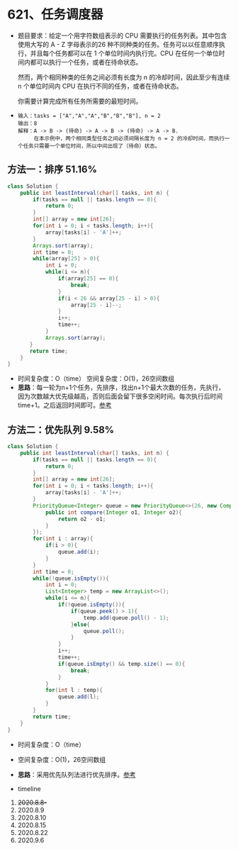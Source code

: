 # 621、任务调度器

- 题目要求：给定一个用字符数组表示的 CPU 需要执行的任务列表。其中包含使用大写的 A - Z 字母表示的26 种不同种类的任务。任务可以以任意顺序执行，并且每个任务都可以在 1 个单位时间内执行完。CPU 在任何一个单位时间内都可以执行一个任务，或者在待命状态。

  然而，两个相同种类的任务之间必须有长度为 n 的冷却时间，因此至少有连续 n 个单位时间内 CPU 在执行不同的任务，或者在待命状态。

  你需要计算完成所有任务所需要的最短时间。

- ```
  输入：tasks = ["A","A","A","B","B","B"], n = 2
  输出：8
  解释：A -> B -> (待命) -> A -> B -> (待命) -> A -> B.
       在本示例中，两个相同类型任务之间必须间隔长度为 n = 2 的冷却时间，而执行一个任务只需要一个单位时间，所以中间出现了（待命）状态。
  ```



## 方法一：排序 51.16%

```java
class Solution {
    public int leastInterval(char[] tasks, int n) {
        if(tasks == null || tasks.length == 0){
            return 0;
        }
        int[] array = new int[26];
        for(int i = 0; i < tasks.length; i++){
            array[tasks[i] - 'A']++;
        }
        Arrays.sort(array);
        int time = 0;
        while(array[25] > 0){
            int i = 0;
            while(i <= n){
                if(array[25] == 0){
                    break;
                }
                if(i < 26 && array[25 - i] > 0){
                    array[25 - i]--;
                }
                i++;
                time++;
            }
            Arrays.sort(array);
       }
       return time;
    }
}
```

- 时间复杂度：O（time）
  空间复杂度：O(1)，26空间数组
- **思路**：每一轮为n+1个任务，先排序，找出n+1个最大次数的任务，先执行，因为次数越大优先级越高，否则后面会留下很多空闲时间。每次执行后时间time+1。之后返回时间即可。[参考](https://leetcode-cn.com/problems/task-scheduler/solution/ren-wu-diao-du-qi-by-leetcode/)



## 方法二：优先队列 9.58%

```java
class Solution {
    public int leastInterval(char[] tasks, int n) {
        if(tasks == null || tasks.length == 0){
            return 0;
        }
        int[] array = new int[26];
        for(int i = 0; i < tasks.length; i++){
            array[tasks[i] - 'A']++;
        }
        PriorityQueue<Integer> queue = new PriorityQueue<>(26, new Comparator<Integer>(){
            public int compare(Integer o1, Integer o2){
                return o2 - o1;
            }
        });
        for(int i : array){
            if(i > 0){
                queue.add(i);
            }
        }
        int time = 0;
        while(!queue.isEmpty()){
            int i = 0;
            List<Integer> temp = new ArrayList<>();
            while(i <= n){
                if(!queue.isEmpty()){
                    if(queue.peek() > 1){
                        temp.add(queue.poll() - 1);
                    }else{
                        queue.poll();
                    }
                }
                i++;
                time++;
                if(queue.isEmpty() && temp.size() == 0){
                    break;
                }
            }
            for(int l : temp){
                queue.add(l);
            }
        }
        return time;
    }
}
```

- 时间复杂度：O（time）
- 空间复杂度：O(1)，26空间数组
- **思路**：采用优先队列法进行优先排序。[参考](https://leetcode-cn.com/problems/task-scheduler/solution/ren-wu-diao-du-qi-by-leetcode/)



- timeline

1. ~~2020.8.8-~~
2. 2020.8.9
3. 2020.8.10
4. 2020.8.15
5. 2020.8.22
6. 2020.9.6
